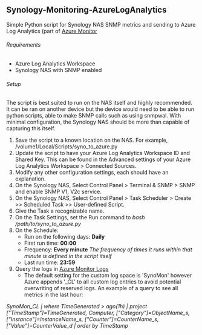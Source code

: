 ## Synology-Monitoring-AzureLogAnalytics
Simple Python script for Synology NAS SNMP metrics and sending to Azure Log Analytics (part of [Azure Monitor](https://docs.microsoft.com/en-us/azure/azure-monitor/)


###### Requirements
* Azure Log Analytics Workspace
* Synology NAS with SNMP enabled


###### Setup
The script is best suited to run on the NAS itself and highly recommended. It can be ran on another device but the device would need to be able to run python scripts, able to make SNMP calls such as using snmpwal. With minimal configuration, the Synology NAS should be more than capable of capturing this itself.

1. Save the script to a known location on the NAS. For example, /volume1/Local/Scripts/syno_to_azure.py 
2. Update the script to have your Azure Log Analytics Workspace ID and Shared Key. This can be found in the Advanced settings of your Azure Log Analytics Workspace > Connected Sources.
3. Modify any other configuration settings, each should have an explanation.
4. On the Synology NAS, Select Control Panel > Terminal & SNMP > SNMP and enable SNMP V1, V2c service.
5. On the Synology NAS, Select Control Panel > Task Scheduler > Create >> Scheduled Task >> User-defined Script.
6. Give the Task a recognizable name.
7. On the Task Settings, set the Run command to *bash /path/to/syno_to_azure.py*
8. On the Schedule:
   * Run on the following days: **Daily**
   * First run time: **00:00**
   * Frequency: **Every minute** *The frequency of times it runs within that minute is defined in the script itself*
   * Last run time: **23:59**
9. Query the logs in [Azure Monitor Logs](https://docs.microsoft.com/en-us/azure/azure-monitor/log-query/get-started-queries)
   * The default setting for the custom log space is 'SynoMon' however Azure appends '\_CL' to all custom log entries to avoid potential overwriting of reserved logs.  An example of a query to see all metrics in the last hour:
  
*SynoMon_CL
| where TimeGenerated > ago(1h)
| project ["TimeStamp"]=TimeGenerated, Computer, ["Category"]=ObjectName_s, ["Instance"]=InstanceName_s, ["Counter"]=CounterName_s,  ["Value"]=CounterValue_d
| order by TimeStamp*

